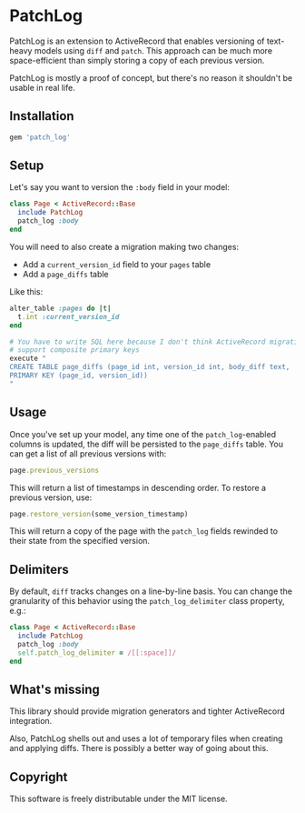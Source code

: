 # PatchLog #

PatchLog is an extension to ActiveRecord that enables versioning of text-heavy
models using `diff` and `patch`. This approach can be much more space-efficient
than simply storing a copy of each previous version.

PatchLog is mostly a proof of concept, but there's no reason it shouldn't be
usable in real life.

## Installation ##

``` ruby
gem 'patch_log'
```

## Setup ##

Let's say you want to version the `:body` field in your model:

``` ruby
class Page < ActiveRecord::Base
  include PatchLog
  patch_log :body
end
```

You will need to also create a migration making two changes:

* Add a `current_version_id` field to your `pages` table
* Add a `page_diffs` table

Like this:

``` ruby
alter_table :pages do |t|
  t.int :current_version_id
end

# You have to write SQL here because I don't think ActiveRecord migrations
# support composite primary keys
execute "
CREATE TABLE page_diffs (page_id int, version_id int, body_diff text,
PRIMARY KEY (page_id, version_id))
"
```

## Usage ##

Once you've set up your model, any time one of the `patch_log`-enabled columns
is updated, the diff will be persisted to the `page_diffs` table. You can get a
list of all previous versions with:

``` ruby
page.previous_versions
```

This will return a list of timestamps in descending order. To restore a previous
version, use:

``` ruby
page.restore_version(some_version_timestamp)
```

This will return a copy of the page with the `patch_log` fields rewinded to
their state from the specified version.

## Delimiters ##

By default, `diff` tracks changes on a line-by-line basis. You can change the
granularity of this behavior using the `patch_log_delimiter` class property,
e.g.:

``` ruby
class Page < ActiveRecord::Base
  include PatchLog
  patch_log :body
  self.patch_log_delimiter = /[[:space]]/
end
```

## What's missing ##

This library should provide migration generators and tighter ActiveRecord
integration.

Also, PatchLog shells out and uses a lot of temporary files when creating and
applying diffs. There is possibly a better way of going about this.

## Copyright ##

This software is freely distributable under the MIT license.
